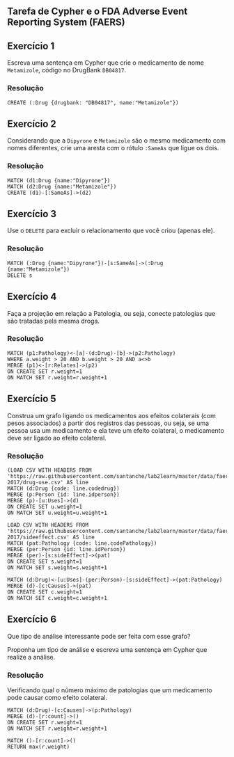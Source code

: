 ## Tarefa de Cypher e o FDA Adverse Event Reporting System (FAERS)

## Exercício 1

Escreva uma sentença em Cypher que crie o medicamento de nome `Metamizole`, código no DrugBank `DB04817`.

### Resolução
~~~cypher
CREATE (:Drug {drugbank: "DB04817", name:"Metamizole"})
~~~

## Exercício 2

Considerando que a `Dipyrone` e `Metamizole` são o mesmo medicamento com nomes diferentes, crie uma aresta com o rótulo `:SameAs` que ligue os dois.

### Resolução
~~~cypher
MATCH (d1:Drug {name:"Dipyrone"})
MATCH (d2:Drug {name:"Metamizole"})
CREATE (d1)-[:SameAs]->(d2)
~~~

## Exercício 3

Use o `DELETE` para excluir o relacionamento que você criou (apenas ele).

### Resolução
~~~cypher
MATCH (:Drug {name:"Dipyrone"})-[s:SameAs]->(:Drug {name:"Metamizole"})
DELETE s
~~~

## Exercício 4

Faça a projeção em relação a Patologia, ou seja, conecte patologias que são tratadas pela mesma droga.

### Resolução
~~~cypher
MATCH (p1:Pathology)<-[a]-(d:Drug)-[b]->(p2:Pathology)
WHERE a.weight > 20 AND b.weight > 20 AND a<>b
MERGE (p1)<-[r:Relates]->(p2)
ON CREATE SET r.weight=1
ON MATCH SET r.weight=r.weight+1
~~~

## Exercício 5

Construa um grafo ligando os medicamentos aos efeitos colaterais (com pesos associados) a partir dos registros das pessoas, ou seja, se uma pessoa usa um medicamento e ela teve um efeito colateral, o medicamento deve ser ligado ao efeito colateral.

### Resolução
~~~cypher
(LOAD CSV WITH HEADERS FROM 'https://raw.githubusercontent.com/santanche/lab2learn/master/data/faers-2017/drug-use.csv' AS line
MATCH (d:Drug {code: line.codedrug})
MERGE (p:Person {id: line.idperson})
MERGE (p)-[u:Uses]->(d)
ON CREATE SET u.weight=1
ON MATCH SET u.weight=u.weight+1

LOAD CSV WITH HEADERS FROM 'https://raw.githubusercontent.com/santanche/lab2learn/master/data/faers-2017/sideeffect.csv' AS line
MATCH (pat:Pathology {code: line.codePathology})
MERGE (per:Person {id: line.idPerson})
MERGE (per)-[s:sideEffect]->(pat)
ON CREATE SET s.weight=1
ON MATCH SET s.weight=s.weight+1

MATCH (d:Drug)<-[u:Uses]-(per:Person)-[s:sideEffect]->(pat:Pathology)
MERGE (d)-[c:Causes]->(pat)
ON CREATE SET c.weight=1
ON MATCH SET c.weight=c.weight+1
~~~

## Exercício 6

Que tipo de análise interessante pode ser feita com esse grafo?

Proponha um tipo de análise e escreva uma sentença em Cypher que realize a análise.

### Resolução

Verificando qual o número máximo de patologias que um medicamento pode causar como efeito colateral.

~~~cypher
MATCH (d:Drug)-[c:Causes]->(p:Pathology)
MERGE (d)-[r:count]->()
ON CREATE SET r.weight=1
ON MATCH SET r.weight=r.weight+1

MATCH ()-[r:count]->()
RETURN max(r.weight)
~~~

